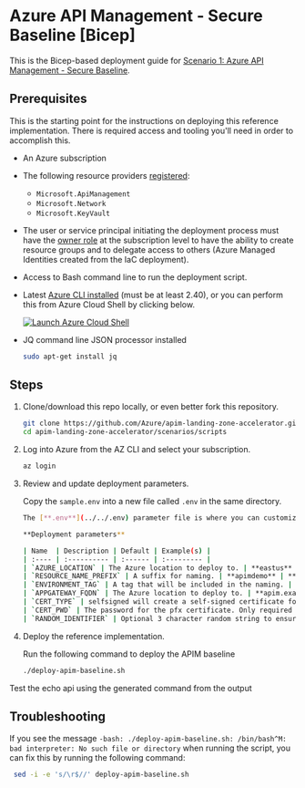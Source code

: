 # Azure API Management - Secure Baseline [Bicep]

This is the Bicep-based deployment guide for [Scenario 1: Azure API Management - Secure Baseline](../README.md).

## Prerequisites

This is the starting point for the instructions on deploying this reference implementation. There is required access and tooling you'll need in order to accomplish this.

- An Azure subscription
- The following resource providers [registered](https://learn.microsoft.com/azure/azure-resource-manager/management/resource-providers-and-types#register-resource-provider):
  - `Microsoft.ApiManagement`
  - `Microsoft.Network`
  - `Microsoft.KeyVault`
- The user or service principal initiating the deployment process must have the [owner role](https://learn.microsoft.com/azure/role-based-access-control/built-in-roles#owner) at the subscription level to have the ability to create resource groups and to delegate access to others (Azure Managed Identities created from the IaC deployment).
- Access to Bash command line to run the deployment script.
- Latest [Azure CLI installed](https://learn.microsoft.com/cli/azure/install-azure-cli?view=azure-cli-latest) (must be at least 2.40), or you can perform this from Azure Cloud Shell by clicking below.

  [![Launch Azure Cloud Shell](https://learn.microsoft.com/azure/includes/media/cloud-shell-try-it/launchcloudshell.png)](https://shell.azure.com)
- JQ command line JSON processor installed

   ```bash
   sudo apt-get install jq
   ```

## Steps

1. Clone/download this repo locally, or even better fork this repository.

   ```bash
   git clone https://github.com/Azure/apim-landing-zone-accelerator.git
   cd apim-landing-zone-accelerator/scenarios/scripts
   ```

1. Log into Azure from the AZ CLI and select your subscription.

   ```bash
   az login
   ```

1. Review and update deployment parameters.

   Copy the `sample.env` into a new file called `.env` in the same directory.

   ```bash
   The [**.env**](../../.env) parameter file is where you can customize your deployment. The defaults are a suitable starting point, but feel free to adjust any to fit your requirements.

   **Deployment parameters**

   | Name  | Description | Default | Example(s) |
   | :---- | :---------- | :------ | :--------- |
   | `AZURE_LOCATION` | The Azure location to deploy to. | **eastus** | **westus** |
   | `RESOURCE_NAME_PREFIX` | A suffix for naming. | **apimdemo** | **appname** |
   | `ENVIRONMENT_TAG` | A tag that will be included in the naming. | **dev** | **stage** |
   | `APPGATEWAY_FQDN` | The Azure location to deploy to. | **apim.example.com** | **my.org.com** |
   | `CERT_TYPE` | selfsigned will create a self-signed certificate for the APPGATEWAY_FQDN. custom will use an existing certificate in pfx format that needs to be available in the [certs](../../certs) folder and named appgw.pfx | **selfsigned** | **custom** |
   | `CERT_PWD` | The password for the pfx certificate. Only required if CERT_TYPE is custom. | **N/A** | **password123** |
   | `RANDOM_IDENTIFIER` | Optional 3 character random string to ensure deployments are unique. Automatically assigned if not provided | **abc** | **pqr** |

1. Deploy the reference implementation.

   Run the following command to deploy the APIM baseline

    ```bash
    ./deploy-apim-baseline.sh
    ```

Test the echo api using the generated command from the output

## Troubleshooting

If you see the message `-bash: ./deploy-apim-baseline.sh: /bin/bash^M: bad interpreter: No such file or directory` when running the script, you can fix this by running the following command:

   ```bash
    sed -i -e 's/\r$//' deploy-apim-baseline.sh
   ```
